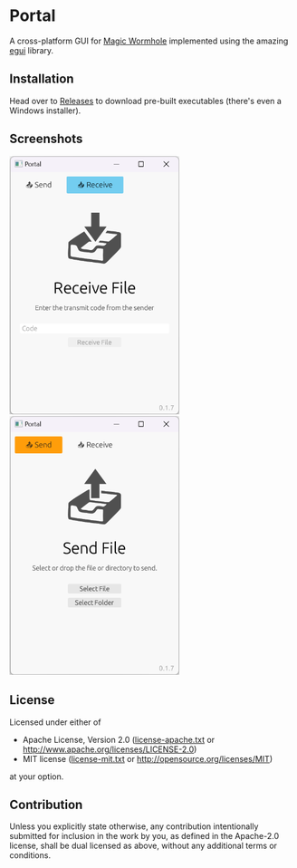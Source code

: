 # Portal

A cross-platform GUI for [Magic Wormhole](https://github.com/magic-wormhole/magic-wormhole)
implemented using the amazing [egui](https://www.egui.rs/) library.

## Installation

Head over to [Releases](https://github.com/bash/portal/releases/latest)
to download pre-built executables (there's even a Windows installer).

## Screenshots

<picture>
  <source media="(prefers-color-scheme: dark)" srcset="screenshots/receive-dark.png">
  <source media="(prefers-color-scheme: light)" srcset="screenshots/receive-light.png">
  <img alt="A screenshot of the Portal app in receive mode" src="screenshots/receive-light.png" width="300">
</picture>
<picture>
  <source media="(prefers-color-scheme: dark)" srcset="screenshots/send-dark.png">
  <source media="(prefers-color-scheme: light)" srcset="screenshots/send-light.png">
  <img alt="A screenshot of the Portal app in send mode" src="screenshots/send-light.png" width="300">
</picture>

## License

Licensed under either of

* Apache License, Version 2.0
  ([license-apache.txt](license-apache.txt) or http://www.apache.org/licenses/LICENSE-2.0)
* MIT license
  ([license-mit.txt](license-mit.txt) or http://opensource.org/licenses/MIT)

at your option.

## Contribution

Unless you explicitly state otherwise, any contribution intentionally submitted
for inclusion in the work by you, as defined in the Apache-2.0 license, shall be
dual licensed as above, without any additional terms or conditions.
